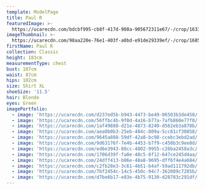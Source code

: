 ```yaml
---
template: ModelPage
title: Paul R
featuredImage: >-
  https://ucarecdn.com/bdcbf995-cb8f-417d-908a-905672311e67/-/crop/1633x947/0,0/-/preview/
imageThumbnail: >-
  https://ucarecdn.com/98aa220e-76e1-403f-a0bd-e91de29339ef/-/crop/1685x2189/0,0/-/preview/
firstName: Paul R
collection: Classic
height: 183cm
measurementType: chest
bust: 107cm
waist: 87cm
hips: 102cm
size: Shirt XL
shoeSize: '11.5'
hair: Blonde
eyes: Green
imagePortfolio:
  - image: 'https://ucarecdn.com/d237ed5b-b943-4473-be49-06503b3de450/'
  - image: 'https://ucarecdn.com/56ffbc4b-9f0d-4a16-b77a-7afb860e77f0/'
  - image: 'https://ucarecdn.com/1af49888-d21e-4873-8240-d562eb3a870b/'
  - image: 'https://ucarecdn.com/aea0b0b3-25eb-404c-809a-5cc81cf30858/'
  - image: 'https://ucarecdn.com/9645a888-59df-42a8-bc98-ccebc3ebd2ad/'
  - image: 'https://ucarecdn.com/9d63176f-7e4b-4453-b7f9-c450b3c9ee0d/'
  - image: 'https://ucarecdn.com/ed6e3943-88cc-4802-9955-c26ba2458a3c/'
  - image: 'https://ucarecdn.com/1706d39f-fa0e-48c5-8f12-647ce245d4aa/'
  - image: 'https://ucarecdn.com/24dff413-b06e-48a8-9695-dff6f4e4a684/'
  - image: 'https://ucarecdn.com/c2fb28e3-3c61-4b51-b4af-59ad111792db/'
  - image: 'https://ucarecdn.com/7bf2454c-14c5-450c-94c7-362089c7285b/'
  - image: 'https://ucarecdn.com/d7be6b17-e83e-4b75-9130-d28783c291df/'
---
```


